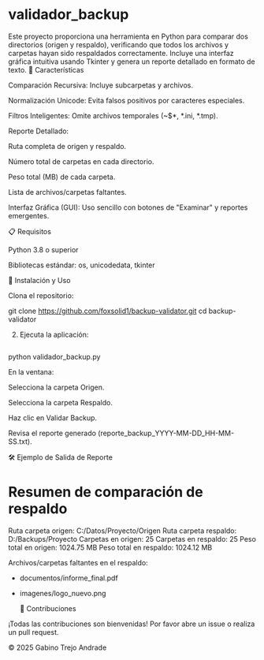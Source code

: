 # validador_backup
Este proyecto proporciona una herramienta en Python para comparar dos directorios (origen y respaldo), verificando que todos los archivos y carpetas hayan sido respaldados correctamente. Incluye una interfaz gráfica intuitiva usando Tkinter y genera un reporte detallado en formato de texto.
🚀 Características

Comparación Recursiva: Incluye subcarpetas y archivos.

Normalización Unicode: Evita falsos positivos por caracteres especiales.

Filtros Inteligentes: Omite archivos temporales (~$*, *.ini, *.tmp).

Reporte Detallado:

Ruta completa de origen y respaldo.

Número total de carpetas en cada directorio.

Peso total (MB) de cada carpeta.

Lista de archivos/carpetas faltantes.

Interfaz Gráfica (GUI): Uso sencillo con botones de "Examinar" y reportes emergentes.

📋 Requisitos

Python 3.8 o superior

Bibliotecas estándar: os, unicodedata, tkinter

🔧 Instalación y Uso

Clona el repositorio:



git clone https://github.com/foxsolid1/backup-validator.git
cd backup-validator

2. Ejecuta la aplicación:
   ```bash
python validador_backup.py

En la ventana:

Selecciona la carpeta Origen.

Selecciona la carpeta Respaldo.

Haz clic en Validar Backup.

Revisa el reporte generado (reporte_backup_YYYY-MM-DD_HH-MM-SS.txt).

🛠️ Ejemplo de Salida de Reporte

Resumen de comparación de respaldo
========================================
Ruta carpeta origen: C:/Datos/Proyecto/Origen
Ruta carpeta respaldo: D:/Backups/Proyecto
Carpetas en origen: 25
Carpetas en respaldo: 25
Peso total en origen: 1024.75 MB
Peso total en respaldo: 1024.12 MB

Archivos/carpetas faltantes en el respaldo:

- documentos/informe_final.pdf
- imagenes/logo_nuevo.png

  🤝 Contribuciones

¡Todas las contribuciones son bienvenidas! Por favor abre un issue o realiza un pull request.

© 2025 Gabino Trejo Andrade
